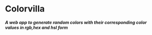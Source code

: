 # Colorvilla
<h5>A web app to generate random colors with their corresponding color values in rgb,hex and hsl form</h5>
